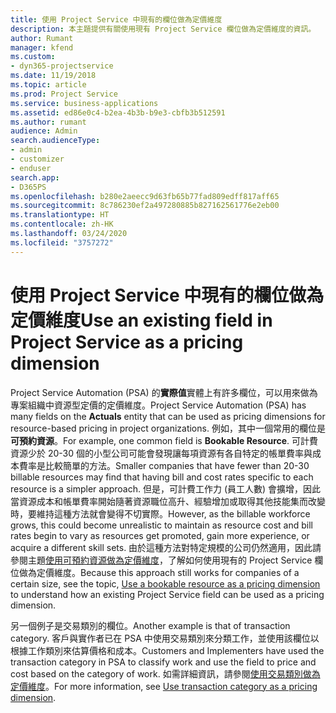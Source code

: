 ```yaml
---
title: 使用 Project Service 中現有的欄位做為定價維度
description: 本主題提供有關使用現有 Project Service 欄位做為定價維度的資訊。
author: Rumant
manager: kfend
ms.custom:
- dyn365-projectservice
ms.date: 11/19/2018
ms.topic: article
ms.prod: Project Service
ms.service: business-applications
ms.assetid: ed86e0c4-b2ea-4b3b-b9e3-cbfb3b512591
ms.author: rumant
audience: Admin
search.audienceType:
- admin
- customizer
- enduser
search.app:
- D365PS
ms.openlocfilehash: b280e2aeecc9d63fb65b77fad809edff817aff65
ms.sourcegitcommit: 8c786230ef2a497280885b827162561776e2eb00
ms.translationtype: HT
ms.contentlocale: zh-HK
ms.lasthandoff: 03/24/2020
ms.locfileid: "3757272"
---
```

# <a name="use-an-existing-field-in-project-service-as-a-pricing-dimension"></a><span data-ttu-id="a908b-103">使用 Project Service 中現有的欄位做為定價維度</span><span class="sxs-lookup"><span data-stu-id="a908b-103">Use an existing field in Project Service as a pricing dimension</span></span>

<span data-ttu-id="a908b-104">Project Service Automation (PSA) 的**實際值**實體上有許多欄位，可以用來做為專案組織中資源型定價的定價維度。</span><span class="sxs-lookup"><span data-stu-id="a908b-104">Project Service Automation (PSA) has many fields on the **Actuals** entity that can be used as pricing dimensions for resource-based pricing in project organizations.</span></span> <span data-ttu-id="a908b-105">例如，其中一個常用的欄位是**可預約資源**。</span><span class="sxs-lookup"><span data-stu-id="a908b-105">For example, one common field is **Bookable Resource**.</span></span> <span data-ttu-id="a908b-106">可計費資源少於 20-30 個的小型公司可能會發現讓每項資源有各自特定的帳單費率與成本費率是比較簡單的方法。</span><span class="sxs-lookup"><span data-stu-id="a908b-106">Smaller companies that have fewer than 20-30 billable resources may find that having bill and cost rates specific to each resource is a simpler approach.</span></span> <span data-ttu-id="a908b-107">但是，可計費工作力 (員工人數) 會擴增，因此當資源成本和帳單費率開始隨著資源職位高升、經驗增加或取得其他技能集而改變時，要維持這種方法就會變得不切實際。</span><span class="sxs-lookup"><span data-stu-id="a908b-107">However, as the billable workforce grows, this could become unrealistic to maintain as resource cost and bill rates begin to vary as resources get promoted, gain more experience, or acquire a different skill sets.</span></span> <span data-ttu-id="a908b-108">由於這種方法對特定規模的公司仍然適用，因此請參閱主題[使用可預約資源做為定價維度](bookable-resource-pricing-dimension.md)，了解如何使用現有的 Project Service 欄位做為定價維度。</span><span class="sxs-lookup"><span data-stu-id="a908b-108">Because this approach still works for companies of a certain size, see the topic, [Use a bookable resource as a pricing dimension](bookable-resource-pricing-dimension.md) to understand how an existing Project Service field can be used as a pricing dimension.</span></span>

<span data-ttu-id="a908b-109">另一個例子是交易類別的欄位。</span><span class="sxs-lookup"><span data-stu-id="a908b-109">Another example is that of transaction category.</span></span> <span data-ttu-id="a908b-110">客戶與實作者已在 PSA 中使用交易類別來分類工作，並使用該欄位以根據工作類別來估算價格和成本。</span><span class="sxs-lookup"><span data-stu-id="a908b-110">Customers and Implementers have used the transaction category in PSA to classify work and use the field to price and cost based on the category of work.</span></span> <span data-ttu-id="a908b-111">如需詳細資訊，請參閱[使用交易類別做為定價維度](transaction-category-pricing-dimension.md)。</span><span class="sxs-lookup"><span data-stu-id="a908b-111">For more information, see [Use transaction category as a pricing dimension](transaction-category-pricing-dimension.md).</span></span>
